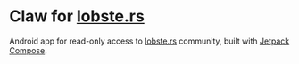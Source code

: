 # Claw for [lobste.rs](https://lobste.rs)

Android app for read-only access to [lobste.rs](https://lobste.rs) community, built with [Jetpack Compose](https://developer.android.com/jetpack/compose).
